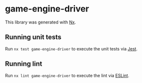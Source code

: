 # game-engine-driver

This library was generated with [Nx](https://nx.dev).

## Running unit tests

Run `nx test game-engine-driver` to execute the unit tests via [Jest](https://jestjs.io).

## Running lint

Run `nx lint game-engine-driver` to execute the lint via [ESLint](https://eslint.org/).
